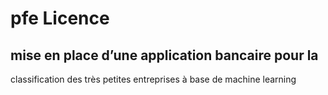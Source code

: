 # pfe Licence
## mise en place d’une application bancaire pour la
classification des très petites entreprises à base de machine learning

